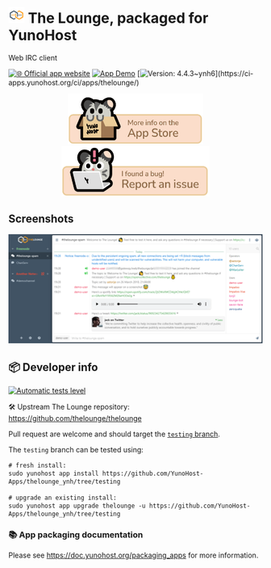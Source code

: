<!--
N.B.: This README was automatically generated by <https://github.com/YunoHost/apps_tools/blob/main/readme_generator>
It shall NOT be edited by hand.
-->

<h1>
  <img src="https://raw.githubusercontent.com/YunoHost/apps/main/logos/thelounge.png" width="32px" alt="Logo of The Lounge">
  The Lounge, packaged for YunoHost
</h1>

Web IRC client

[![🌐 Official app website](https://img.shields.io/badge/Official_app_website-darkgreen?style=for-the-badge)](https://thelounge.chat/)
[![App Demo](https://img.shields.io/badge/App_Demo-blue?style=for-the-badge)](https://demo.thelounge.chat/)
[![Version: 4.4.3~ynh6](https://img.shields.io/badge/Version-4.4.3~ynh6-rgb(18,138,11)?style=for-the-badge)](https://ci-apps.yunohost.org/ci/apps/thelounge/)

<div align="center">
<a href="https://apps.yunohost.org/app/thelounge"><img height="100px" src="https://github.com/YunoHost/yunohost-artwork/raw/refs/heads/main/badges/neopossum-badges/badge_more_info_on_the_appstore.svg"/></a>
<a href="https://github.com/YunoHost-Apps/thelounge_ynh/issues"><img height="100px" src="https://github.com/YunoHost/yunohost-artwork/raw/refs/heads/main/badges/neopossum-badges/badge_report_an_issue.svg"/></a>
</div>


## Screenshots
![Screenshot of The Lounge](./doc/screenshots/thelounge-screenshot.png)

## 📦 Developer info

[![Automatic tests level](https://apps.yunohost.org/badge/cilevel/thelounge)](https://ci-apps.yunohost.org/ci/apps/thelounge/)

🛠️ Upstream The Lounge repository: <https://github.com/thelounge/thelounge>

Pull request are welcome and should target the [`testing` branch](https://github.com/YunoHost-Apps/thelounge_ynh/tree/testing).

The `testing` branch can be tested using:
```
# fresh install:
sudo yunohost app install https://github.com/YunoHost-Apps/thelounge_ynh/tree/testing

# upgrade an existing install:
sudo yunohost app upgrade thelounge -u https://github.com/YunoHost-Apps/thelounge_ynh/tree/testing
```

### 📚 App packaging documentation

Please see <https://doc.yunohost.org/packaging_apps> for more information.
